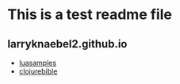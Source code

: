 # This is a test readme file
## larryknaebel2.github.io

- [luasamples](https://larryknaebel2.github.io/luasamples/)
- [clojurebible](https://larryknaebel2.github.io/clojure-bible/)


